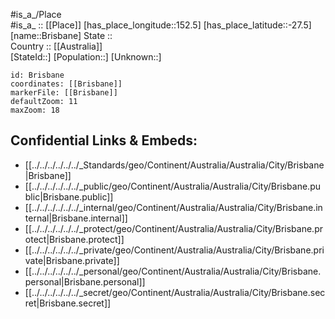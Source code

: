 ﻿---
location: [-27.5,152.5] 
mapzoom: [7,12] 
mapmarker: city 
type: City
tags:
- geo/City


SpocWebEntityId: 29358
isDeleted: false
confidential: public

---
#is_a_/Place  
#is_a_ :: [[Place]] 
[has_place_longitude::152.5] 
[has_place_latitude::-27.5] 
[name::Brisbane] 
State ::  
Country :: [[Australia]]  
[StateId::] 
[Population::] 
[Unknown::] 


```leaflet
id: Brisbane
coordinates: [[Brisbane]] 
markerFile: [[Brisbane]] 
defaultZoom: 11 
maxZoom: 18
```


## Confidential Links & Embeds: 
- [[../../../../../../_Standards/geo/Continent/Australia/Australia/City/Brisbane|Brisbane]] 
- [[../../../../../../_public/geo/Continent/Australia/Australia/City/Brisbane.public|Brisbane.public]] 
- [[../../../../../../_internal/geo/Continent/Australia/Australia/City/Brisbane.internal|Brisbane.internal]] 
- [[../../../../../../_protect/geo/Continent/Australia/Australia/City/Brisbane.protect|Brisbane.protect]] 
- [[../../../../../../_private/geo/Continent/Australia/Australia/City/Brisbane.private|Brisbane.private]] 
- [[../../../../../../_personal/geo/Continent/Australia/Australia/City/Brisbane.personal|Brisbane.personal]] 
- [[../../../../../../_secret/geo/Continent/Australia/Australia/City/Brisbane.secret|Brisbane.secret]] 
